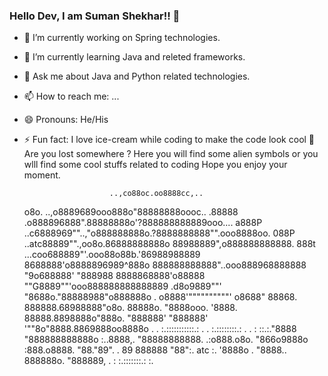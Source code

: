 ### Hello Dev, I am Suman Shekhar!! 👋

- 🔭 I’m currently working on Spring technologies.
- 🌱 I’m currently learning Java and releted frameworks.
- 💬 Ask me about Java and Python related technologies.
- 📫 How to reach me: ...
- 😄 Pronouns: He/His
- ⚡ Fun fact: I love ice-cream while coding to make the code look cool 🧊 
Are you lost somewhere ?
Here you will find some alien symbols
or you wlll find some cool stuffs related to coding
Hope you enjoy your moment.

                         ..,co88oc.oo8888cc,..
  o8o.               ..,o8889689ooo888o"88888888oooc..
.88888             .o888896888".88888888o'?888888888889ooo....
a888P          ..c6888969""..,"o888888888o.?8888888888"".ooo8888oo.
088P        ..atc88889"".,oo8o.86888888888o 88988889",o888888888888.
888t  ...coo688889"'.ooo88o88b.'86988988889 8688888'o8888896989^888o
 888888888888"..ooo888968888888  "9o688888' "888988 8888868888'o88888
  ""G8889""'ooo888888888888889 .d8o9889""'   "8688o."88888988"o888888o .
           o8888'""""""""""'   o8688"          88868. 888888.68988888"o8o.
           88888o.              "8888ooo.        '8888. 88888.8898888o"888o.
           "888888'               "888888'          '""8o"8888.8869888oo8888o .
      . :.:::::::::::.: .     . :.::::::::.: .   . : ::.:."8888 "888888888888o
                                                        :..8888,. "88888888888.
                                                        .:o888.o8o.  "866o9888o
                                                         :888.o8888.  "88."89".
                                                        . 89  888888    "88":.
                    atc                                 :.     '8888o
                                                         .       "8888..
                                                                   888888o.
                                                                    "888889,
                                                             . : :.:::::::.: :.

<!--
**sumanshekhar698/sumanshekhar698** is a ✨ _special_ ✨ repository because its `README.md` (this file) appears on your GitHub profile.

Here are some ideas to get you started:

- 🔭 I’m currently working on ...
- 🌱 I’m currently learning ...
- 👯 I’m looking to collaborate on ...
- 🤔 I’m looking for help with ...
- 💬 Ask me about ...
- 📫 How to reach me: ...
- 😄 Pronouns: ...
- ⚡ Fun fact: ...
-->
